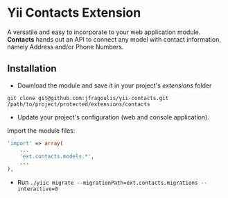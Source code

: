 Yii Contacts Extension
===================

A versatile and easy to incorporate to your web application module. **Contacts** hands out an API
to connect any model with contact information, namely Address and/or Phone Numbers.

## Installation

* Download the module and save it in your project's _extensions_ folder

`git clone git@github.com:jfragoulis/yii-contacts.git /path/to/project/protected/extensions/contacts`

* Update your project's configuration (web and console application).

Import the module files:
```php
'import' => array(
	...
	'ext.contacts.models.*',
	...
),
```

* Run `./yiic migrate --migrationPath=ext.contacts.migrations --interactive=0`